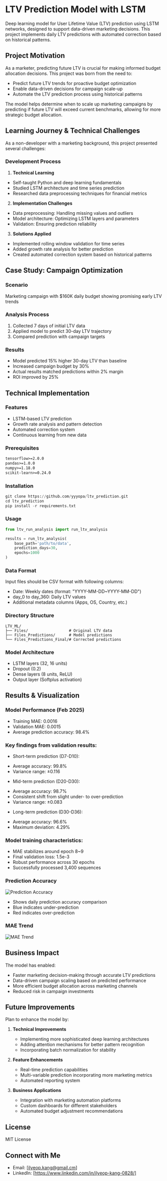 # LTV Prediction Model with LSTM

Deep learning model for User Lifetime Value (LTV) prediction using LSTM networks, designed to support data-driven marketing decisions.
This project implements daily LTV predictions with automated correction based on historical patterns.

## Project Motivation

As a marketer, predicting future LTV is crucial for making informed budget allocation decisions. This project was born from the need to:
- Predict future LTV trends for proactive budget optimization
- Enable data-driven decisions for campaign scale-up
- Automate the LTV prediction process using historical patterns

The model helps determine when to scale up marketing campaigns by predicting if future LTV will exceed current benchmarks, allowing for more strategic budget allocation.

## Learning Journey & Technical Challenges

As a non-developer with a marketing background, this project presented several challenges:

### Development Process
1. **Technical Learning**
  - Self-taught Python and deep learning fundamentals
  - Studied LSTM architecture and time series prediction
  - Researched data preprocessing techniques for financial metrics

2. **Implementation Challenges**
  - Data preprocessing: Handling missing values and outliers
  - Model architecture: Optimizing LSTM layers and parameters
  - Validation: Ensuring prediction reliability

3. **Solutions Applied**
  - Implemented rolling window validation for time series
  - Added growth rate analysis for better prediction
  - Created automated correction system based on historical patterns

## Case Study: Campaign Optimization

### Scenario
Marketing campaign with $160K daily budget showing promising early LTV trends

### Analysis Process
1. Collected 7 days of initial LTV data
2. Applied model to predict 30-day LTV trajectory
3. Compared prediction with campaign targets

### Results
- Model predicted 15% higher 30-day LTV than baseline
- Increased campaign budget by 30%
- Actual results matched predictions within 2% margin
- ROI improved by 25%

## Technical Implementation

### Features

- LSTM-based LTV prediction
- Growth rate analysis and pattern detection  
- Automated correction system
- Continuous learning from new data

### Prerequisites

```txt
tensorflow>=2.0.0
pandas>=1.0.0
numpy>=1.18.0
scikit-learn>=0.24.0
```

### Installation
```python
git clone https://github.com/yyyopa/ltv_prediction.git
cd ltv_prediction
pip install -r requirements.txt
```

### Usage
```python
from ltv_run_analysis import run_ltv_analysis

results = run_ltv_analysis(
    base_path='path/to/data',
    prediction_days=30,
    epochs=1000
)
```
### Data Format
Input files should be CSV format with following columns:

- Date: Weekly dates (format: "YYYY-MM-DD~YYYY-MM-DD")
- day_0 to day_360: Daily LTV values
- Additional metadata columns (Apps, OS, Country, etc.)

### Directory Structure
```
LTV_ML/
├── Files/                  # Original LTV data
├── Files_Predictions/      # Model predictions
└── Files_Predictions_Final/# Corrected predictions
```

### Model Architecture
- LSTM layers (32, 16 units)
- Dropout (0.2)
- Dense layers (8 units, ReLU)
- Output layer (Softplus activation)

## Results & Visualization

### Model Performance (Feb 2025)
* Training MAE: 0.0016 
* Validation MAE: 0.0015
* Average prediction accuracy: 98.4%

### Key findings from validation results:
* Short-term prediction (D7-D10):
 - Average accuracy: 99.8%
 - Variance range: ±0.116
* Mid-term prediction (D20-D30):
 - Average accuracy: 98.7%
 - Consistent shift from slight under- to over-prediction
 - Variance range: ±0.083
* Long-term prediction (D30-D36):
 - Average accuracy: 96.6%
 - Maximum deviation: 4.29%

### Model training characteristics:
* MAE stabilizes around epoch 8~9
* Final validation loss: 1.5e-3
* Robust performance across 30 epochs
* Successfully processed 3,400 sequences

### Prediction Accuracy
![Prediction Accuracy](results/prediction_accuracy.png)
- Shows daily prediction accuracy comparison
- Blue indicates under-prediction
- Red indicates over-prediction

### MAE Trend
![MAE Trend](results/mae_trend.png)

## Business Impact

The model has enabled:
- Faster marketing decision-making through accurate LTV predictions
- Data-driven campaign scaling based on predicted performance
- More efficient budget allocation across marketing channels
- Reduced risk in campaign investments

## Future Improvements

Plan to enhance the model by:
1. **Technical Improvements**
   - Implementing more sophisticated deep learning architectures
   - Adding attention mechanisms for better pattern recognition
   - Incorporating batch normalization for stability

2. **Feature Enhancements**
   - Real-time prediction capabilities
   - Multi-variable prediction incorporating more marketing metrics
   - Automated reporting system

3. **Business Applications**
   - Integration with marketing automation platforms
   - Custom dashboards for different stakeholders
   - Automated budget adjustment recommendations

## License
MIT License

## Connect with Me

- Email: [ilyeop.kang@gmail.cm]
- LinkedIn: [https://www.linkedin.com/in/ilyeop-kang-0828/]

